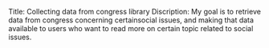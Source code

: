 Title: Collecting data from congress library 
Discription: My goal is to retrieve data from congress concerning certainsocial issues, and making that data available to users who want to read more on certain topic related to social issues.

